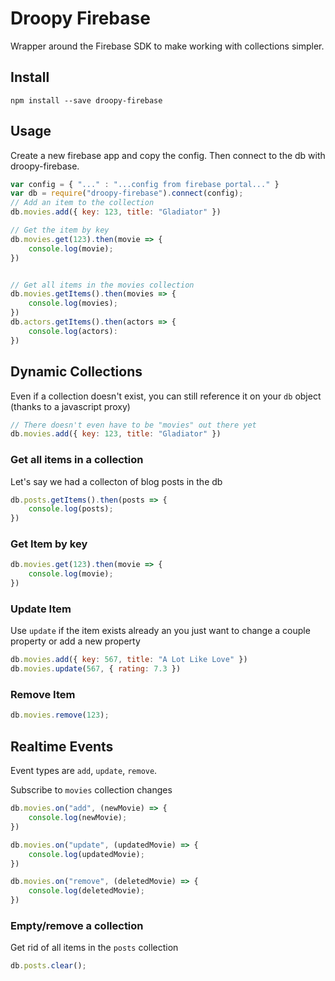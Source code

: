# Droopy Firebase
Wrapper around the Firebase SDK to make working with collections simpler.  

## Install
```
npm install --save droopy-firebase
```

## Usage
Create a new firebase app and copy the config.  Then connect to the db with droopy-firebase.
``` javascript
var config = { "..." : "...config from firebase portal..." }
var db = require("droopy-firebase").connect(config);
// Add an item to the collection
db.movies.add({ key: 123, title: "Gladiator" })

// Get the item by key
db.movies.get(123).then(movie => {
    console.log(movie);
})


// Get all items in the movies collection
db.movies.getItems().then(movies => {
    console.log(movies);
})
db.actors.getItems().then(actors => {
    console.log(actors):
})
```

## Dynamic Collections
Even if a collection doesn't exist, you can still reference it on your `db` object (thanks to a javascript proxy)
``` javascript
// There doesn't even have to be "movies" out there yet
db.movies.add({ key: 123, title: "Gladiator" })
```
### Get all items in a collection
Let's say we had a collecton of blog posts in the db
``` javascript
db.posts.getItems().then(posts => {
    console.log(posts);
})
```

### Get Item by key
``` javascript
db.movies.get(123).then(movie => {
    console.log(movie);
})
```

### Update Item
Use `update` if the item exists already an you just want to change a couple property or add a new property
``` javascript
db.movies.add({ key: 567, title: "A Lot Like Love" })
db.movies.update(567, { rating: 7.3 })
```

### Remove Item
``` javascript
db.movies.remove(123);
```

## Realtime Events
Event types are `add`, `update`, `remove`.

Subscribe to `movies` collection changes
``` javascript
db.movies.on("add", (newMovie) => {
    console.log(newMovie);
})

db.movies.on("update", (updatedMovie) => {
    console.log(updatedMovie);
})

db.movies.on("remove", (deletedMovie) => {
    console.log(deletedMovie);
})
```

### Empty/remove a collection
Get rid of all items in the `posts` collection
``` javascript
db.posts.clear();
```